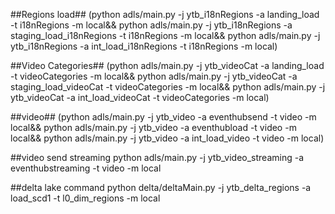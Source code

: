
##Regions load##
(python adls/main.py -j ytb_i18nRegions -a landing_load -t i18nRegions -m local&&
python adls/main.py -j ytb_i18nRegions -a staging_load_i18nRegions -t i18nRegions -m local&&
python adls/main.py -j ytb_i18nRegions -a int_load_i18nRegions -t i18nRegions -m local)

##Video Categories##
(python adls/main.py -j ytb_videoCat -a landing_load -t videoCategories -m local&&
python adls/main.py -j ytb_videoCat -a staging_load_videoCat -t videoCategories -m local&&
python adls/main.py -j ytb_videoCat -a int_load_videoCat -t videoCategories -m local)


##video##
(python adls/main.py -j ytb_video -a eventhubsend -t video -m local&&
python adls/main.py -j ytb_video -a eventhubload -t video -m local&&
python adls/main.py -j ytb_video -a int_load_video -t video -m local)


##video send streaming
python adls/main.py -j ytb_video_streaming -a eventhubstreaming -t video -m local

##delta lake command
python delta/deltaMain.py -j ytb_delta_regions -a load_scd1 -t l0_dim_regions -m local
